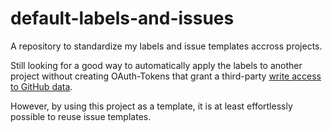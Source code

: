 # default-labels-and-issues

A repository to standardize my labels and issue templates accross projects.

Still looking for a good way to automatically apply the labels to another project without creating OAuth-Tokens that grant a third-party [write access to GitHub data](https://docs.github.com/en/authentication/keeping-your-account-and-data-secure/authorizing-oauth-apps#oauth-app-access).

However, by using this project as a template, it is at least effortlessly possible to reuse issue templates.
